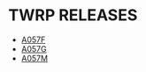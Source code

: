 # TWRP RELEASES
- [A057F](https://github.com/galaxy-a05s/android_device_samsung_a05s/releases/tag/TWRP-A057F-ARCHIVE)
- [A057G](https://github.com/MrFluffyOven/android_device_samsung_a05sxx/releases/tag/TWRP_Unofficial_A057G)
- [A057M](https://github.com/galaxy-a05s/android_device_samsung_a05sub/releases/tag/TWRP_UNOFFICIAL_1_U4)
